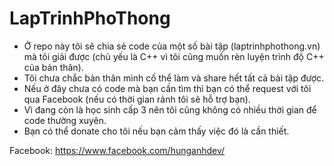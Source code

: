 # LapTrinhPhoThong
- Ở repo này tôi sẽ chia sẻ code của một số bài tập (laptrinhphothong.vn) mà tôi giải được (chủ yếu là C++ vì tôi cũng muốn rèn luyện trình độ C++ của bản thân).
- Tôi chưa chắc bản thân mình cố thể làm và share hết tất cả bài tập được.
- Nếu ở đây chưa có code mà bạn cần tìm thì bạn có thể request với tôi qua Facebook (nếu có thời gian rảnh tôi sẽ hỗ trợ bạn).
- Vì đang còn là học sinh cấp 3 nên tôi cũng không có nhiều thời gian để code thường xuyên.
- Bạn có thể donate cho tôi nếu bạn cảm thấy việc đó là cần thiết.

Facebook: https://www.facebook.com/hunganhdev/
